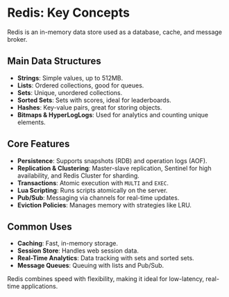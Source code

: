 # Redis: Key Concepts

Redis is an in-memory data store used as a database, cache, and message broker.

## Main Data Structures
- **Strings**: Simple values, up to 512MB.
- **Lists**: Ordered collections, good for queues.
- **Sets**: Unique, unordered collections.
- **Sorted Sets**: Sets with scores, ideal for leaderboards.
- **Hashes**: Key-value pairs, great for storing objects.
- **Bitmaps & HyperLogLogs**: Used for analytics and counting unique elements.

## Core Features
- **Persistence**: Supports snapshots (RDB) and operation logs (AOF).
- **Replication & Clustering**: Master-slave replication, Sentinel for high
  availability, and Redis Cluster for sharding.
- **Transactions**: Atomic execution with `MULTI` and `EXEC`.
- **Lua Scripting**: Runs scripts atomically on the server.
- **Pub/Sub**: Messaging via channels for real-time updates.
- **Eviction Policies**: Manages memory with strategies like LRU.

## Common Uses
- **Caching**: Fast, in-memory storage.
- **Session Store**: Handles web session data.
- **Real-Time Analytics**: Data tracking with sets and sorted sets.
- **Message Queues**: Queuing with lists and Pub/Sub.

Redis combines speed with flexibility, making it ideal for low-latency,
real-time applications.
